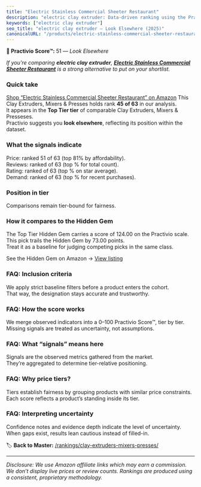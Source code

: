 ```yaml
---
title: "Electric Stainless Commercial Sheeter Restaurant"
description: "electric clay extruder: Data-driven ranking using the Practivio Score™. Positioned by quality, value, demand, findability, momentum."
keywords: ["electric clay extruder"]
seo_title: "electric clay extruder — Look Elsewhere (2025)"
canonicalURL: "/products/electric-stainless-commercial-sheeter-restaurant-B0DFPL4566/"
---
```


**🚫 Practivio Score™:** 51 — _Look Elsewhere_


*If you're comparing **electric clay extruder**, **[Electric Stainless Commercial Sheeter Restaurant](https://www.amazon.com/dp/B0DFPL4566?tag=practivio-20)** is a strong alternative to put on your shortlist.*
### Quick take
[Shop “Electric Stainless Commercial Sheeter Restaurant” on Amazon](https://www.amazon.com/dp/B0DFPL4566?tag=practivio-20)
This Clay Extruders, Mixers & Presses holds rank **45 of 63** in our analysis.  
It appears in the **Top Tier tier** of comparable Clay Extruders, Mixers & Presseses.  
Practivio suggests you **look elsewhere**, reflecting its position within the dataset.

### What the signals indicate
Price: ranked 51 of 63 (top 81% by affordability).  
Reviews: ranked  of 63 (top % for total count).  
Rating: ranked  of 63 (top % on star average).  
Demand: ranked  of 63 (top % for recent purchases).

### Position in tier
Comparisons remain tier-bound for fairness.

### How it compares to the Hidden Gem
The Top Tier Hidden Gem carries a score of 124.00 on the Practivio scale.  
This pick trails the Hidden Gem by 73.00 points.  
Treat it as a baseline for judging competing picks in the same class.  

See the Hidden Gem on Amazon → [View listing](https://www.amazon.com/dp/B00T5LIRFU?tag=practivio-20)

### FAQ: Inclusion criteria
We apply strict baseline filters before a product enters the cohort.  
That way, the designation stays accurate and trustworthy.

### FAQ: How the score works
We merge observed indicators into a 0–100 Practivio Score™, tier by tier.  
Missing signals are treated as uncertainty, not assumptions.

### FAQ: What “signals” means here
Signals are the observed metrics gathered from the market.  
They’re aggregated to determine tier-relative positioning.

### FAQ: Why price tiers?
Tiers establish fairness by grouping products with similar price constraints.  
Each score reflects a product’s standing inside its tier.

### FAQ: Interpreting uncertainty
Confidence notes and evidence depth indicate the level of uncertainty.  
When gaps exist, results lean cautious instead of filled-in.


🏷️ **Back to Master:** [/rankings/clay-extruders-mixers-presses/](/rankings/clay-extruders-mixers-presses/)

---
_Disclosure: We use Amazon affiliate links which may earn a commission. We don’t display live prices or review counts. Rankings are produced using a consistent, proprietary methodology._
